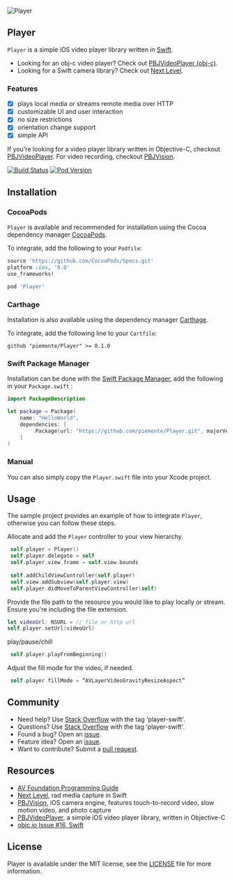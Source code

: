 ![Player](https://github.com/piemonte/Player/raw/master/Player.gif)

## Player

`Player` is a simple iOS video player library written in [Swift](https://developer.apple.com/swift/).

- Looking for an obj-c video player? Check out [PBJVideoPlayer (obj-c)](https://github.com/piemonte/PBJVideoPlayer).
- Looking for a Swift camera library? Check out [Next Level](https://github.com/NextLevel/NextLevel).

### Features
- [x] plays local media or streams remote media over HTTP
- [x] customizable UI and user interaction
- [x] no size restrictions
- [x] orientation change support
- [x] simple API

If you're looking for a video player library written in Objective-C, checkout [PBJVideoPlayer](https://github.com/piemonte/PBJVideoPlayer). For video recording, checkout [PBJVision](https://github.com/piemonte/PBJVision).

[![Build Status](https://travis-ci.org/piemonte/Player.svg?branch=master)](https://travis-ci.org/piemonte/Player) [![Pod Version](https://img.shields.io/cocoapods/v/Player.svg?style=flat)](http://cocoadocs.org/docsets/Player/)

## Installation

### CocoaPods

`Player` is available and recommended for installation using the Cocoa dependency manager [CocoaPods](http://cocoapods.org/).

To integrate, add the following to your `Podfile`:

```ruby
source 'https://github.com/CocoaPods/Specs.git'
platform :ios, '8.0'
use_frameworks!

pod 'Player'
```	

### Carthage

Installation is also available using the dependency manager [Carthage](https://github.com/Carthage/Carthage).

To integrate, add the following line to your `Cartfile`:

```ogdl
github "piemonte/Player" >= 0.1.0
```

### Swift Package Manager

Installation can be done with the [Swift Package Manager](https://swift.org/package-manager/), add the following in your `Package.swift` :

```Swift
import PackageDescription

let package = Package(
    name: "HelloWorld",
    dependencies: [
        .Package(url: "https://github.com/piemonte/Player.git", majorVersion: 0),
    ]
)
```

### Manual

You can also simply copy the `Player.swift` file into your Xcode project.

## Usage

The sample project provides an example of how to integrate `Player`, otherwise you can follow these steps.

Allocate and add the `Player` controller to your view hierarchy.

``` Swift
 self.player = Player()
 self.player.delegate = self
 self.player.view.frame = self.view.bounds
    
 self.addChildViewController(self.player)
 self.view.addSubview(self.player.view)
 self.player.didMoveToParentViewController(self)
```

Provide the file path to the resource you would like to play locally or stream. Ensure you're including the file extension.

``` Swift
let videoUrl: NSURL = // file or http url
self.player.setUrl(videoUrl)
```

play/pause/chill

``` Swift
 self.player.playFromBeginning()
```

Adjust the fill mode for the video, if needed.

``` Swift
 self.player.fillMode = “AVLayerVideoGravityResizeAspect”
```

## Community

- Need help? Use [Stack Overflow](http://stackoverflow.com/questions/tagged/player-swift) with the tag 'player-swift'.
- Questions? Use [Stack Overflow](http://stackoverflow.com/questions/tagged/player-swift) with the tag 'player-swift'.
- Found a bug? Open an [issue](https://github.com/piemonte/player/issues).
- Feature idea? Open an [issue](https://github.com/piemonte/player/issues).
- Want to contribute? Submit a [pull request](https://github.com/piemonte/player/pulls).

## Resources

* [AV Foundation Programming Guide](https://developer.apple.com/library/ios/documentation/AudioVideo/Conceptual/AVFoundationPG/Articles/00_Introduction.html)
* [Next Level](https://github.com/NextLevel/NextLevel/), rad media capture in Swift
* [PBJVision](https://github.com/piemonte/PBJVision), iOS camera engine, features touch-to-record video, slow motion video, and photo capture
* [PBJVideoPlayer](https://github.com/piemonte/PBJVideoPlayer), a simple iOS video player library, written in Objective-C
* [objc.io Issue #16, Swift](http://www.objc.io/issue-16/)

## License

Player is available under the MIT license, see the [LICENSE](https://github.com/piemonte/player/blob/master/LICENSE) file for more information.

